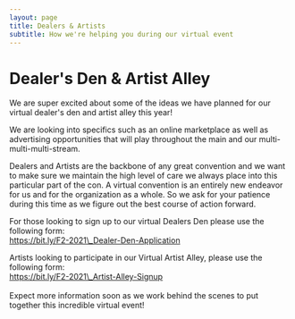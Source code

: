 ```yaml
---
layout: page
title: Dealers & Artists
subtitle: How we're helping you during our virtual event
---
```


# Dealer's Den & Artist Alley

We are super excited about some of the ideas we have planned for our virtual dealer's den and artist alley this year\!

We are looking into specifics such as an online marketplace as well as advertising opportunities that will play throughout the main and our multi-multi-multi-stream.

Dealers and Artists are the backbone of any great convention and we want to make sure we maintain the high level of care we always place into this particular part of the con. A virtual convention is an entirely new endeavor for us and for the organization as a whole. So we ask for your patience during this time as we figure out the best course of action forward.

For those looking to sign up to our virtual Dealers Den please use the following form:<br>https://bit.ly/F2-2021\_Dealer-Den-Application

Artists looking to participate in our Virtual Artist Alley, please use the following form:<br>https://bit.ly/F2-2021\_Artist-Alley-Signup<br><br>Expect more information soon as we work behind the scenes to put together this incredible virtual event\!